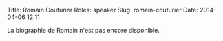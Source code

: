 Title: Romain Couturier
Roles: speaker
Slug: romain-couturier
Date: 2014-04-06 12:11


La biographie de Romain n'est pas encore disponible.
